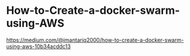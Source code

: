 # How-to-Create-a-docker-swarm-using-AWS
https://medium.com/@imantariq2000/how-to-create-a-docker-swarm-using-aws-10b34acddc13

